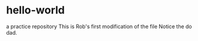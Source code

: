 # hello-world
a practice repository 
This is Rob's first modification of the file
Notice the do dad.  
